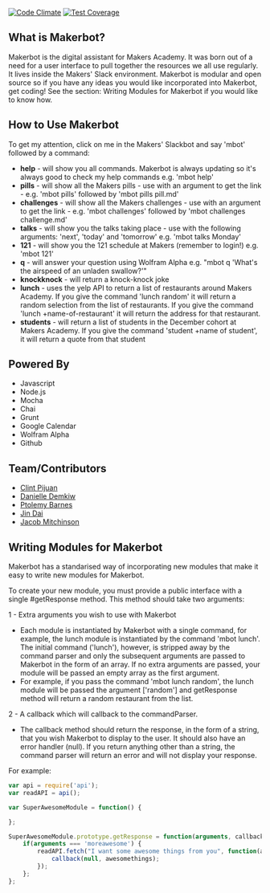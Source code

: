 [![Code Climate](https://codeclimate.com/repos/54ddc110e30ba070710052ce/badges/c04aa5a3fc98b0c98879/gpa.svg)](https://codeclimate.com/repos/54ddc110e30ba070710052ce/feed) [![Test Coverage](https://codeclimate.com/repos/54ddc110e30ba070710052ce/badges/c04aa5a3fc98b0c98879/coverage.svg)](https://codeclimate.com/repos/54ddc110e30ba070710052ce/feed)

## What is Makerbot?

Makerbot is the digital assistant for Makers Academy. It was born out of a need for a user interface to pull together the resources we all use regularly. It lives inside the Makers' Slack environment. 
Makerbot is modular and open source so if you have any ideas you would like incorporated into Makerbot, get coding! See the section: Writing Modules for Makerbot if you would like to know how.

## How to Use Makerbot

To get my attention, click on me in the Makers' Slackbot and say 'mbot' followed by a command:

* **help** - will show you all commands. Makerbot is always updating so it's always good to check my help commands e.g. 'mbot help'
* **pills** - will show all the Makers pills - use with an argument to get the link - e.g. 'mbot pills' followed by 'mbot pills pill.md'
* **challenges** - will show all the Makers challenges - use with an argument to get the link - e.g. 'mbot challenges' followed by 'mbot challenges challenge.md'
* **talks** - will show you the talks taking place - use with the following arguments: 'next', 'today' and 'tomorrow' e.g. 'mbot talks Monday'
* **121** - will show you the 121 schedule at Makers (remember to login!) e.g. 'mbot 121'
* **q** - will answer your question using Wolfram Alpha e.g. "mbot q 'What's the airspeed of an unladen swallow?'"
* **knockknock** - will return a knock-knock joke
* **lunch** - uses the yelp API to return a list of restaurants around Makers Academy. If you give the command 'lunch random' it will return a random selection from the list of restaurants. If you give the command 'lunch +name-of-restaurant' it will return the address for that restaurant. 
* **students** - will return a list of students in the December cohort at Makers Academy. If you give the command 'student +name of student', it will return a quote from that student 

## Powered By

* Javascript
* Node.js
* Mocha
* Chai
* Grunt
* Google Calendar
* Wolfram Alpha
* Github

## Team/Contributors 

* [Clint Pijuan](https://github.com/clint77)
* [Danielle Demkiw](https://github.com/ddemkiw)
* [Ptolemy Barnes](https://github.com/ptolemybarnes)
* [Jin Dai](https://github.com/jindai1783)
* [Jacob Mitchinson](https://github.com/jacobmitchinson)


## Writing Modules for Makerbot

Makerbot has a standarised way of incorporating new modules that make it easy to write new modules for Makerbot. 

To create your new module, you must provide a public interface with a single #getResponse method. This method should take two arguments:   

1 -  Extra arguments you wish to use with Makerbot 

* Each module is instantiated by Makerbot with a single command, for example, the lunch module is instantiated by the command 'mbot lunch'. The initial command ('lunch'), however, is stripped away by the command parser and only the subsequent arguments are passed to Makerbot in the form of an array. If no extra arguments are passed, your module will be passed an empty array as the first argument. 
* For example, if you pass the command 'mbot lunch random', the lunch module will be passed the argument ['random'] and getResponse method will return a random restaurant from the list.   

2  - A callback which will callback to the commandParser. 

* The callback method should return the response, in the form of a string, that you wish Makerbot to display to the user. It should also have an error handler (null). If you return anything other than a string, the command parser will return an error and will not display your response. 

For example:


```javascript
var api = require('api');
var readAPI = api();

var SuperAwesomeModule = function() {

};

SuperAwesomeModule.prototype.getResponse = function(arguments, callback) {
    if(arguments === 'moreawesome') {
        readAPI.fetch("I want some awesome things from you", function(awesomethings){
            callback(null, awesomethings);
        });
    };
};
```





